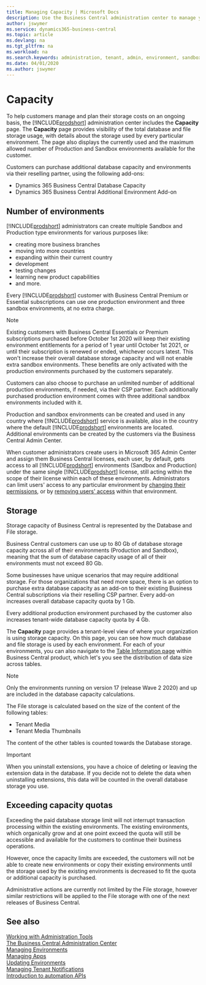 ```yaml
---
title: Managing Capacity | Microsoft Docs
description: Use the Business Central administration center to manage your tenant managing capacity 
author: jswymer
ms.service: dynamics365-business-central
ms.topic: article
ms.devlang: na
ms.tgt_pltfrm: na
ms.workload: na
ms.search.keywords: administration, tenant, admin, environment, sandbox
ms.date: 04/01/2020
ms.author: jswymer
---
```


#  Capacity

To help customers manage and plan their storage costs on an ongoing basis, the [!INCLUDE[prodshort](../developer/includes/prodshort.md)] administration center includes the **Capacity** page. The **Capacity** page provides visibility of the total database and file storage usage, with details about the storage used by every particular environment. The page also displays the currently used and the maximum allowed number of Production and Sandbox environments available for the customer.  

Customers can purchase additional database capacity and environments via their reselling partner, using the following add-ons:  
- Dynamics 365 Business Central Database Capacity 
- Dynamics 365 Business Central Additional Environment Add-on

## Number of environments

[!INCLUDE[prodshort](../developer/includes/prodshort.md)] administrators can create multiple Sandbox and Production type environments for various purposes like:
- creating more business branches
- moving into more countries
- expanding within their current country
- development
- testing changes
- learning new product capabilities
- and more. 

Every [!INCLUDE[prodshort](../developer/includes/prodshort.md)] customer with Business Central Premium or Essential subscriptions can use one production environment and three sandbox environments, at no extra charge.  

> [!NOTE]
> Existing customers with Business Central Essentials or Premium subscriptions purchased before October 1st 2020 will keep their existing environment entitlements for a period of 1 year until October 1st 2021, or until their subscription is renewed or ended, whichever occurs latest. This won't increase their overall database storage capacity and will not enable extra sandbox environments. These benefits are only activated with the production environments purchased by the customers separately. 

Customers can also choose to purchase an unlimited number of additional production environments, if needed, via their CSP partner. Each additionally purchased  production environment comes with three additional sandbox environments included with it.  

Production and sandbox environments can be created and used in any country where [!INCLUDE[prodshort](../developer/includes/prodshort.md)] service is available, also in the country where the default [!INCLUDE[prodshort](../developer/includes/prodshort.md)] environments are located. Additional environments can be created by the customers via the Business Central Admin Center. 

When customer administrators create users in Microsoft 365 Admin Center and assign them Business Central licenses, each user, by default, gets access to all [!INCLUDE[prodshort](../developer/includes/prodshort.md)] environments (Sandbox and Production) under the same single [!INCLUDE[prodshort](../developer/includes/prodshort.md)] license, still acting within the scope of their license within each of these environments. Administrators can limit users' access to any particular environment by [changing their permissions](https://docs.microsoft.com/en-us/dynamics365/business-central/ui-define-granular-permissions), or by [removing users' access](https://docs.microsoft.com/en-us/dynamics365/business-central/ui-how-users-permissions#to-remove-a-users-access-to-the-system) within that environment. 

## Storage 

Storage capacity of Business Central is represented by the Database and File storage.  

Business Central customers can use up to 80 Gb of database storage capacity across all of their environments (Production and Sandbox), meaning that the sum of database capacity usage of all of their environments must not exceed 80 Gb.  

Some businesses have unique scenarios that may require additional storage. For those organizations that need more space, there is an option to purchase extra database capacity as an add-on to their existing Business Central subscriptions via their reselling CSP partner.  Every add-on increases overall database capacity quota by 1 Gb.  

Every additional production environment purchased by the customer also increases tenant-wide database capacity quota by 4 Gb.  

The **Capacity** page provides a tenant-level view of where your organization is using storage capacity. On this page, you can see how much database and file storage is used by each environment. For each of your environments, you can also navigate to the [Table Information page](https://docs.microsoft.com/en-us/dynamics365/business-central/admin-view-table-information) within Business Central product, which let's you see the distribution of data size across tables. 

> [!NOTE]
> Only the environments running on version 17 (release Wave 2 2020) and up are included in the database capacity calculations.  

The File storage is calculated based on the size of the content of the following tables: 

- Tenant Media 
- Tenant Media Thumbnails 

The content of the other tables is counted towards the Database storage.  

> [!IMPORTANT]
> When you uninstall extensions, you have a choice of deleting or leaving the extension data in the database. If you decide not to delete the data when uninstalling extensions, this data will be counted in the overall database storage you use.  

## Exceeding capacity quotas 

Exceeding the paid database storage limit will not interrupt transaction processing within the existing environments. The existing environments, which organically grow and at one point exceed the quota will still be accessible and available for the customers to continue their business operations.   

However, once the capacity limits are exceeded, the customers will not be able to create new environments or copy their existing environments until the storage used by the existing environments is decreased to fit the quota or additional capacity is purchased.  

Administrative actions are currently not limited by the File storage, however similar restrictions will be applied to the File storage with one of the next releases of Business Central.

## See also

[Working with Administration Tools](administration.md)  
[The Business Central Administration Center](tenant-admin-center.md)  
[Managing Environments](tenant-admin-center-environments.md)  
[Managing Apps](tenant-admin-center-manage-apps.md)  
[Updating Environments](tenant-admin-center-update-management.md)  
[Managing Tenant Notifications](tenant-admin-center-notifications.md)  
[Introduction to automation APIs](itpro-introduction-to-automation-apis.md)  
